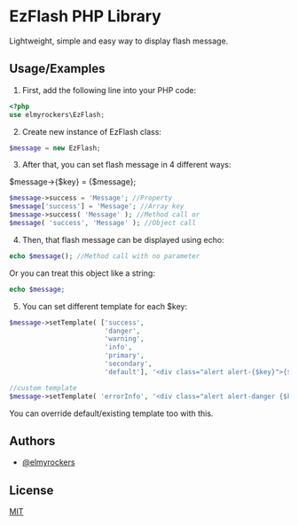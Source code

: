 
# EzFlash PHP Library

Lightweight, simple and easy way to display flash message.




## Usage/Examples
1. First, add the following line into your PHP code:
```php
<?php
use elmyrockers\EzFlash;
```
2. Create new instance of EzFlash class:
```php
$message = new EzFlash;
```
3. After that, you can set flash message in 4 different ways:

$message->{$key} = {$message};
```php
$message->success = 'Message'; //Property
$message['success'] = 'Message'; //Array key
$message->success( 'Message' ); //Method call or
$message( 'success', 'Message' ); //Object call
```
4. Then, that flash message can be displayed using echo:
```php
echo $message(); //Method call with no parameter
```
Or you can treat this object like a string:
```php
echo $message;
```
5. You can set different template for each $key:
```php
$message->setTemplate( ['success',
                        'danger',
                        'warning',
                        'info',
                        'primary',
                        'secondary',
                        'default'], '<div class="alert alert-{$key}">{$message}</div>' ); //default

//custom template
$message->setTemplate( 'errorInfo', '<div class="alert alert-danger {$key}">{$message}</div>' );
```
You can override default/existing template too with this.

## Authors

- [@elmyrockers](https://www.github.com/elmyrockers)


## License

[MIT](https://choosealicense.com/licenses/mit/)

